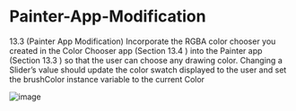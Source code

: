 # Painter-App-Modification 
13.3 (Painter App Modification) Incorporate the RGBA color chooser you created in the Color Chooser app (Section 13.4 ) into the Painter app (Section 13.3 ) so that the user can choose any drawing color. Changing a Slider’s value should update the color swatch displayed to the user and set the brushColor instance variable to the current Color
 
  
   
    
     
      
   ![image](https://user-images.githubusercontent.com/95302587/145680915-9b72eeeb-d94a-4389-9971-406c6f88d26b.png)
